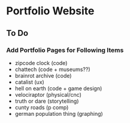 # Portfolio Website

## To Do

### Add Portfolio Pages for Following Items

- zipcode clock (code)
- chattech (code + museums??)
- brainrot archive (code)
- catalist (ux)
- hell on earth (code + game design)
- velociraptor (physical/cnc)
- truth or dare (storytelling)
- cunty roads (p comp)
- german population thing (graphing)
